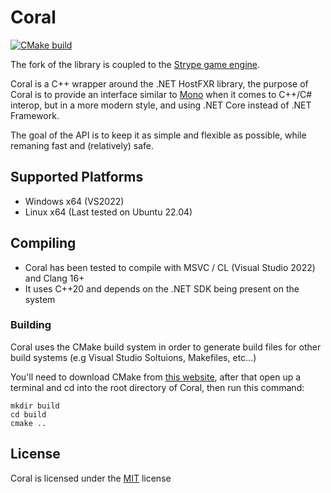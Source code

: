 # Coral
[![CMake build](https://github.com/JackKnox/Coral/actions/workflows/cmake-multi-platform.yml/badge.svg)](https://github.com/JackKnox/Coral/actions/workflows/cmake-multi-platform.yml)

The fork of the library is coupled to the [Strype game engine](https://github.com/JackKnox/Strype).

Coral is a C++ wrapper around the .NET HostFXR library, the purpose of Coral is to provide an interface similar to [Mono](https://www.mono-project.com/) when it comes to C++/C# interop, but in a more modern style, and using .NET Core instead of .NET Framework.

The goal of the API is to keep it as simple and flexible as possible, while remaning fast and (relatively) safe.

## Supported Platforms
* Windows x64 (VS2022)
* Linux x64 (Last tested on Ubuntu 22.04)

## Compiling
* Coral has been tested to compile with MSVC / CL (Visual Studio 2022) and Clang 16+
* It uses C++20 and depends on the .NET SDK being present on the system

### Building
Coral uses the CMake build system in order to generate build files for other build systems (e.g Visual Studio Soltuions, Makefiles, etc...)

You'll need to download CMake from [this website](https://cmake.org/), after that open up a terminal and cd into the root directory of Coral, then run this command:

```
mkdir build
cd build
cmake ..
```

## License
Coral is licensed under the [MIT](./LICENSE) license
